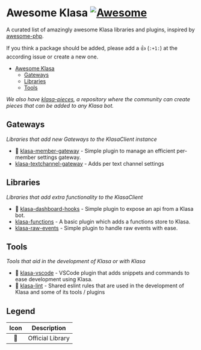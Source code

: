 # Awesome Klasa [![Awesome](https://cdn.rawgit.com/sindresorhus/awesome/d7305f38d29fed78fa85652e3a63e154dd8e8829/media/badge.svg)](https://github.com/sindresorhus/awesome)
A curated list of amazingly awesome Klasa libraries and plugins, inspired by [awesome-php](https://github.com/ziadoz/awesome-php).

If you think a package should be added, please add a :+1: (`:+1:`) at the according issue or create a new one.

- [Awesome Klasa](#awesome-klasa)
    - [Gateways](#gateways)
    - [Libraries](#libraries)
    - [Tools](#tools)
    
*We also have [klasa-pieces](https://github.com/dirigeants/klasa-pieces), a repository where the community can create pieces that can be added to any Klasa bot.*

## Gateways
*Libraries that add new Gateways to the KlasaClient instance*

* 🌠 [klasa-member-gateway](https://github.com/dirigeants/klasa-member-gateway) - Simple plugin to manage an efficient per-member settings gateway.
* [klasa-textchannel-gateway](https://github.com/KlasaCommunityPlugins/textchannel-gateway) - Adds per text channel settings

## Libraries
*Libraries that add extra functionality to the KlasaClient*

* 🌠 [klasa-dashboard-hooks](https://github.com/dirigeants/klasa-dashboard-hooks) - Simple plugin to expose an api from a Klasa bot.
* [klasa-functions](https://github.com/KlasaCommunityPlugins/functions) - A basic plugin which adds a functions store to Klasa.
* [klasa-raw-events](https://github.com/KlasaCommunityPlugins/raw-events) - Simple plugin to handle raw events with ease.

## Tools
*Tools that aid in the development of Klasa or with Klasa*

* 🌠 [klasa-vscode](https://github.com/dirigeants/klasa-vscode) - VSCode plugin that adds snippets and commands to ease development using Klasa.
* 🌠 [klasa-lint](https://github.com/dirigeants/klasa-lint) - Shared eslint rules that are used in the development of Klasa and some of its tools / plugins

## Legend

| Icon | Description      |
| :--: | ---------------- |
| 🌠   | Official Library |
